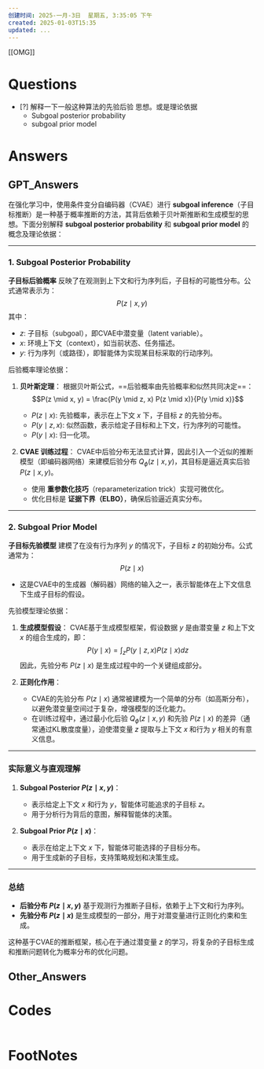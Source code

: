 ```yaml
---
创建时间: 2025-一月-3日  星期五, 3:35:05 下午
created: 2025-01-03T15:35
updated: ...
---
```

[[OMG]]

# Questions

- [?] 解释一下一般这种算法的先验后验 思想。或是理论依据
	- Subgoal posterior probability 
	- subgoal prior model
    


# Answers

## GPT_Answers
在强化学习中，使用条件变分自编码器（CVAE）进行 **subgoal inference**（子目标推断）是一种基于概率推断的方法，其背后依赖于贝叶斯推断和生成模型的思想。下面分别解释 **subgoal posterior probability** 和 **subgoal prior model** 的概念及理论依据：

---

### **1. Subgoal Posterior Probability**
**子目标后验概率** 反映了在观测到上下文和行为序列后，子目标的可能性分布。公式通常表示为：
$$P(z \mid x, y)$$
其中：
- $z$: 子目标（subgoal），即CVAE中潜变量（latent variable）。
- $x$: 环境上下文（context），如当前状态、任务描述。
- $y$: 行为序列（或路径），即智能体为实现某目标采取的行动序列。

后验概率理论依据：
1. **贝叶斯定理**：
   根据贝叶斯公式，==后验概率由先验概率和似然共同决定==：
   $$P(z \mid x, y) = \frac{P(y \mid z, x) P(z \mid x)}{P(y \mid x)}$$
   - $P(z \mid x)$: 先验概率，表示在上下文 $x$ 下，子目标 $z$ 的先验分布。
   - $P(y \mid z, x)$: 似然函数，表示给定子目标和上下文，行为序列的可能性。
   - $P(y \mid x)$: 归一化项。

2. **CVAE 训练过程**：
   CVAE中后验分布无法显式计算，因此引入一个近似的推断模型（即编码器网络）来建模后验分布 $Q_\phi(z \mid x, y)$，其目标是逼近真实后验 $P(z \mid x, y)$。
   - 使用 **重参数化技巧**（reparameterization trick）实现可微优化。
   - 优化目标是 **证据下界（ELBO）**，确保后验逼近真实分布。

---

### **2. Subgoal Prior Model**
**子目标先验模型** 建模了在没有行为序列 $y$ 的情况下，子目标 $z$ 的初始分布。公式通常为：
$$P(z \mid x)$$
- 这是CVAE中的生成器（解码器）网络的输入之一，表示智能体在上下文信息下生成子目标的假设。

先验模型理论依据：
1. **生成模型假设**：
   CVAE基于生成模型框架，假设数据 $y$ 是由潜变量 $z$ 和上下文 $x$ 的组合生成的，即：
   $$P(y \mid x) = \int_z P(y \mid z, x) P(z \mid x) dz$$
   因此，先验分布 $P(z \mid x)$ 是生成过程中的一个关键组成部分。

2. **正则化作用**：
   - CVAE的先验分布 $P(z \mid x)$ 通常被建模为一个简单的分布（如高斯分布），以避免潜变量空间过于复杂，增强模型的泛化能力。
   - 在训练过程中，通过最小化后验 $Q_\phi(z \mid x, y)$ 和先验 $P(z \mid x)$ 的差异（通常通过KL散度度量），迫使潜变量 $z$ 提取与上下文 $x$ 和行为 $y$ 相关的有意义信息。

---

### **实际意义与直观理解**
1. **Subgoal Posterior $P(z \mid x, y)$**：
   - 表示给定上下文 $x$ 和行为 $y$，智能体可能追求的子目标 $z$。
   - 用于分析行为背后的意图，解释智能体的决策。

2. **Subgoal Prior $P(z \mid x)$**：
   - 表示在给定上下文 $x$ 下，智能体可能选择的子目标分布。
   - 用于生成新的子目标，支持策略规划和决策生成。

---

### **总结**
- **后验分布 $P(z \mid x, y)$** 基于观测行为推断子目标，依赖于上下文和行为序列。
- **先验分布 $P(z \mid x)$** 是生成模型的一部分，用于对潜变量进行正则化约束和生成。

这种基于CVAE的推断框架，核心在于通过潜变量 $z$ 的学习，将复杂的子目标生成和推断问题转化为概率分布的优化问题。

## Other_Answers


# Codes

```python

```


# FootNotes
